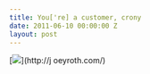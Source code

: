 ```yaml
---
title: You['re] a customer, crony
date: 2011-06-10 00:00:00 Z
layout: post
---
```


[![](http://24.media.tumblr.com/tumblr_lmkzd0dEGx1qfupq5o1_1280.jpg)](http://j
oeyroth.com/)

